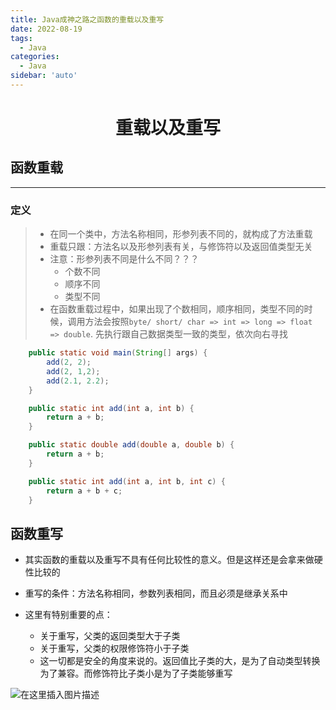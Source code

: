 ```yaml
---
title: Java成神之路之函数的重载以及重写
date: 2022-08-19
tags:
  - Java
categories:
  - Java
sidebar: 'auto'
---
```


<div align = "center"><h1>重载以及重写</h1></div>


## 函数重载

<hr />

### 定义

> - 在同一个类中，方法名称相同，形参列表不同的，就构成了方法重载
> - 重载只跟：方法名以及形参列表有关，与修饰符以及返回值类型无关
> - 注意：形参列表不同是什么不同？？？
>   - 个数不同
>   - 顺序不同
>   - 类型不同
> - 在函数重载过程中，如果出现了个数相同，顺序相同，类型不同的时候，调用方法会按照`byte/ short/ char => int => long => float => double`. 先执行跟自己数据类型一致的类型，依次向右寻找

```java
    public static void main(String[] args) {
        add(2, 2);
        add(2, 1,2);
        add(2.1, 2.2);
    }

    public static int add(int a, int b) {
        return a + b;
    }

    public static double add(double a, double b) {
        return a + b;
    }

    public static int add(int a, int b, int c) {
        return a + b + c;
    }
```

## 函数重写

- 其实函数的重载以及重写不具有任何比较性的意义。但是这样还是会拿来做硬性比较的
- 重写的条件：方法名称相同，参数列表相同，而且必须是继承关系中

- 这里有特别重要的点：
  - 关于重写，父类的返回类型大于子类
  - 关于重写，父类的权限修饰符小于子类
  - 这一切都是安全的角度来说的。返回值比子类的大，是为了自动类型转换为了兼容。而修饰符比子类小是为了子类能够重写

![在这里插入图片描述](https://img-blog.csdnimg.cn/df38e92629d24442981371560f573493.png)
